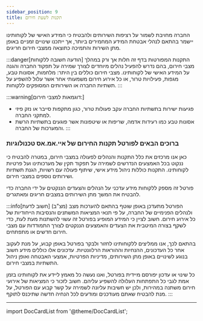 ```yaml
---
sidebar_position: 9
title: תקנות לשעת חירום
---
```


החברה מחויבת לשמור על רציפות השירותים ולהבטיח כי המידע האישי של לקוחותינו יישמר בהתאם לנהלי אבטחת המידע המחמירים ביותר, אך ייתכנו שינויים זמניים באופן מתן השירות והתמיכה כתוצאה ממצבי חירום חריגים.

:::danger[הודעה חשובה ללקוחות]
התקנות המפורטות בדף זה חלות אך ורק במהלך מצבי חירום, בהם נדרש להפעיל נהלים מיוחדים לצורך שמירה על תפקוד החברה והגנה על המידע האישי של לקוחותינו. מצבי חירום כוללים בין היתר: מלחמות, אסונות טבע, מגפות, פעילויות טרור, או כל אירוע חירום משמעותי אחר אשר עלול להשפיע על תשתיות החברה או השירותים המסופקים ללקוחות.
:::

:::warning[דוגמאות למצבי חירום:]
- פגיעות ישירות בתשתיות החברה עקב פעולות טרור, כגון מתקפות סייבר או נזק פיזי למתקני החברה.
- אסונות טבע כמו רעידות אדמה, שריפות או שיטפונות אשר פוגעים בתשתיות הרשת והמערכות של החברה.
:::


### **ברוכים הבאים לפורטל תקנות החירום של איי.אמ.אס טכנולוגיות**

כאן אנו מרכזים את כלל התקנות והנהלים לפעולה במצבי חירום, במטרה להבטיח כי ננקוט בכל האמצעים הנדרשים לשמירה על תפקוד תקין של מערכותינו ועל פרטיות לקוחותינו. התקנות כוללות ניהול מידע אישי, שיתוף פעולה עם רשויות, הגנת תשתיות ושירותים נוספים במצבי חירום.

פורטל זה מספק ללקוחות מידע עדכני על הנהלים והצעדים הננקטים על ידי החברה כדי להבטיח את המשך מתן השירותים במצבים חריגים ומאתגרים.

:::info[חשוב לדעת]
הפורטל מתעדכן באופן שוטף בהתאם להערכות מצב (מצ"ב) ולנהלים הפנימיים של החברה, על פי תנאי המציאות המשתנים והנסיבות הייחודיות של כל אירוע חירום. חשוב לציין כי המידע המופיע בפורטל זה עשוי להשתנות מעת לעת, כדי לשקף בצורה המיטבית את הצעדים והאמצעים הננקטים לצורך התמודדות עם מצבי חירום חדשים או מתפתחים.

בהתאם לכך, אנו ממליצים ללקוחותינו לחזור ולבקר בפורטל באופן קבוע, על מנת לעקוב אחר כל העדכונים, ההנחיות וההוראות הרלוונטיות. עדכונים אלו כוללים מידע חשוב בנוגע לשינויים באופן מתן השירותים, מדיניות הפרטיות, אמצעי האבטחה ואופן ניהול התשתיות במצבי חירום.

כל שינוי או עדכון יפורסם מיידית בפורטל, ואנו נעשה כל מאמץ ליידע את לקוחותינו בזמן אמת לגבי כל התפתחות העלולה להשפיע עליהם. חשוב לזכור כי המציאות של אירועי חירום משתנה במהירות, ולכן יש חשיבות עליונה לשמירה על קשר קבוע עם הפורטל, על מנת להבטיח שאתם מעודכנים ומודעים לכל הנחיה חדשה שתיכנס לתוקף.
:::

---

import DocCardList from '@theme/DocCardList';

<DocCardList />
